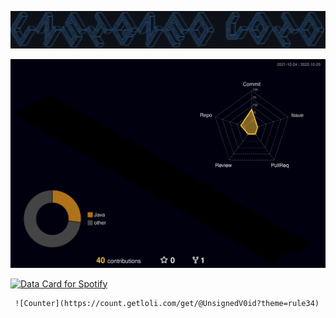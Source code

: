 ![alt text](https://github.com/UnsignedV0id/UnsignedV0id/blob/main/Unsigned_Void.png?raw=true)

![alt text](https://github.com/UnsignedV0id/UnsignedV0id/blob/main/profile-3d-contrib/profile-night-rainbow.svg)

<a href="https://www.data-card-for-spotify.com/card?user_id=12156567363">
  <img src="https://www.data-card-for-spotify.com/api/card?user_id=12156567363&show_border=1&show_date=1&hide_title=1" alt="Data Card for Spotify" >
</a>

     ![Counter](https://count.getloli.com/get/@UnsignedV0id?theme=rule34)
